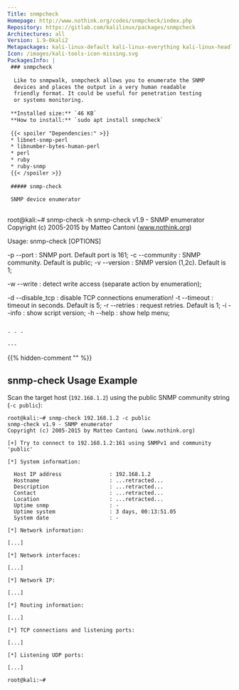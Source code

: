 ```yaml
---
Title: snmpcheck
Homepage: http://www.nothink.org/codes/snmpcheck/index.php
Repository: https://gitlab.com/kalilinux/packages/snmpcheck
Architectures: all
Version: 1.9-0kali2
Metapackages: kali-linux-default kali-linux-everything kali-linux-headless kali-linux-large kali-tools-information-gathering 
Icon: /images/kali-tools-icon-missing.svg
PackagesInfo: |
 ### snmpcheck
 
  Like to snmpwalk, snmpcheck allows you to enumerate the SNMP
  devices and places the output in a very human readable
  friendly format. It could be useful for penetration testing
  or systems monitoring.
 
 **Installed size:** `46 KB`  
 **How to install:** `sudo apt install snmpcheck`  
 
 {{< spoiler "Dependencies:" >}}
 * libnet-snmp-perl
 * libnumber-bytes-human-perl
 * perl
 * ruby
 * ruby-snmp
 {{< /spoiler >}}
 
 ##### snmp-check
 
 SNMP device enumerator
 
 ```
 root@kali:~# snmp-check -h
 snmp-check v1.9 - SNMP enumerator
 Copyright (c) 2005-2015 by Matteo Cantoni (www.nothink.org)
 
  Usage: snmp-check [OPTIONS] <target IP address>
 
   -p --port        : SNMP port. Default port is 161;
   -c --community   : SNMP community. Default is public;
   -v --version     : SNMP version (1,2c). Default is 1;
 
   -w --write       : detect write access (separate action by enumeration);
 
   -d --disable_tcp : disable TCP connections enumeration!
   -t --timeout     : timeout in seconds. Default is 5;
   -r --retries     : request retries. Default is 1; 
   -i --info        : show script version;
   -h --help        : show help menu;
 
 ```
 
 - - -
 
---
```

{{% hidden-comment "<!--Do not edit anything above this line-->" %}}

## snmp-check Usage Example

Scan the target host (`192.168.1.2`) using the public SNMP community string (`-c public`):

```
root@kali:~# snmp-check 192.168.1.2 -c public
snmp-check v1.9 - SNMP enumerator
Copyright (c) 2005-2015 by Matteo Cantoni (www.nothink.org)

[+] Try to connect to 192.168.1.2:161 using SNMPv1 and community 'public'

[*] System information:

  Host IP address               : 192.168.1.2
  Hostname                      : ...retracted...
  Description                   : ...retracted...
  Contact                       : ...retracted...
  Location                      : ...retracted...
  Uptime snmp                   : -
  Uptime system                 : 3 days, 00:13:51.05
  System date                   : -

[*] Network information:

[...]

[*] Network interfaces:

[...]

[*] Network IP:

[...]

[*] Routing information:

[...]

[*] TCP connections and listening ports:

[...]

[*] Listening UDP ports:

[...]

root@kali:~#
```
